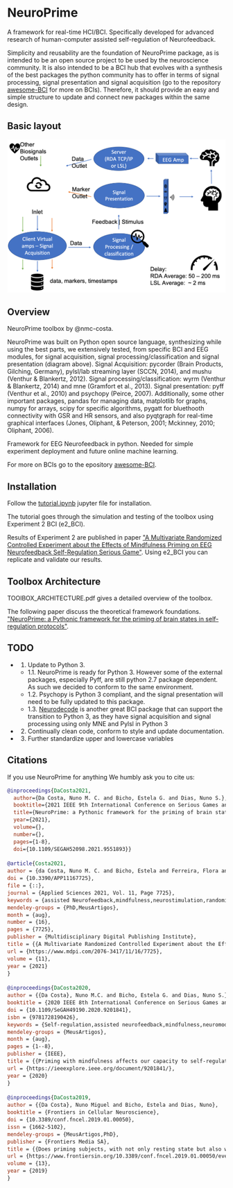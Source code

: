 # NeuroPrime
A framework for real-time HCI/BCI. Specifically developed for advanced research of human-computer assisted self-regulation of Neurofeedback.


Simplicity and reusability are the foundation of NeuroPrime package, as is intended to be an open source project to be used by the neuroscience community. It is also intended to be a BCI hub that evolves with a synthesis of the best packages the python community has to offer in terms of signal processing, signal presentation and signal acquisition (go to the repository [awesome-BCI](https://github.com/NeuroTechX/awesome-bci) for more on BCIs). Therefore, it should provide an easy and simple structure to update and connect new packages within the same design.

## Basic layout
![](neuroprime_diagram.png)

## Overview

NeuroPrime toolbox by @nmc-costa.

NeuroPrime was built on Python open source language, synthesizing while using the best parts, we extensively tested, from specific BCI and EEG modules, for signal acquisition, signal processing/classification and signal presentation (diagram above). Signal Acquisition: pycorder (Brain Products, Gilching, Germany), pylsl/lab streaming layer (SCCN, 2014), and mushu (Venthur & Blankertz, 2012). Signal processing/classification: wyrm (Venthur & Blankertz, 2014) and mne (Gramfort et al., 2013). Signal presentation: pyff (Venthur et al., 2010) and psychopy (Peirce, 2007). Additionally, some other important packages, pandas for managing data, matplotlib for graphs, numpy for arrays, scipy for specific algorithms, pygatt for bluethooth connectivity with GSR and HR sensors, and also pyqtgraph for real-time graphical interfaces (Jones, Oliphant, & Peterson, 2001; Mckinney, 2010; Oliphant, 2006). 

Framework for EEG Neurofeedback in python. Needed for simple experiment deployment and future online machine learning. 

For more on BCIs go to the epository [awesome-BCI](https://github.com/NeuroTechX/awesome-bci).

## Installation

Follow the [tutorial.ipynb](https://github.com/nmc-costa/neuroprime/blob/master/tutorial.ipynb) jupyter file for installation.

The tutorial goes through the simulation and testing of the toolbox using Experiment 2 BCI (e2_BCI). 

Results of Experiment 2 are published in paper ["A Multivariate Randomized Controlled Experiment about the Effects of Mindfulness Priming on EEG Neurofeedback Self-Regulation Serious Game"](https://www.mdpi.com/2076-3417/11/16/7725). Using e2_BCI you can replicate and validate our results.

## Toolbox Architecture

TOOlBOX_ARCHITECTURE.pdf gives a detailed overview of the toolbox.

The following paper discuss the theoretical framework foundations. ["NeuroPrime: a Pythonic framework for the priming of brain states in self-regulation protocols"](https://ieeexplore.ieee.org/document/9551893).

## TODO

- 1. Update to Python 3. 
    - 1.1. NeuroPrime is ready for Python 3. However some of the external packages, especially Pyff, are still python 2.7 package dependent. As such we decided to conform to the same environment.
    - 1.2. Psychopy is Python 3 compliant, and the signal presentation will need to be fully updated to this package.
    - 1.3. [Neurodecode](https://github.com/dbdq/neurodecode) is another great BCI package that can support the transition to Python 3, as they have signal acquisition and signal processing using only MNE and Pylsl in Python 3
- 2. Continually clean code, conform to style and update documentation.
- 3. Further standardize upper and lowercase variables
    
    
## Citations
If you use NeuroPrime for anything We humbly ask you to cite us:
```bibtex
@inproceedings{DaCosta2021,
  author={Da Costa, Nuno M. C. and Bicho, Estela G. and Dias, Nuno S.},
  booktitle={2021 IEEE 9th International Conference on Serious Games and Applications for Health(SeGAH)}, 
  title={NeuroPrime: a Pythonic framework for the priming of brain states in self-regulation protocols}, 
  year={2021},
  volume={},
  number={},
  pages={1-8},
  doi={10.1109/SEGAH52098.2021.9551893}}

@article{Costa2021,
author = {da Costa, Nuno M. C. and Bicho, Estela and Ferreira, Flora and Vilhena, Estela and Dias, Nuno S.},
doi = {10.3390/APP11167725},
file = {::},
journal = {Applied Sciences 2021, Vol. 11, Page 7725},
keywords = {assisted Neurofeedback,mindfulness,neurostimulation,randomized,regulation,self,serious games BCI},
mendeley-groups = {PhD,MeusArtigos},
month = {aug},
number = {16},
pages = {7725},
publisher = {Multidisciplinary Digital Publishing Institute},
title = {{A Multivariate Randomized Controlled Experiment about the Effects of Mindfulness Priming on EEG Neurofeedback Self-Regulation Serious Games}},
url = {https://www.mdpi.com/2076-3417/11/16/7725},
volume = {11},
year = {2021}
}

@inproceedings{DaCosta2020,
author = {{Da Costa}, Nuno M.C. and Bicho, Estela G. and Dias, Nuno S.},
booktitle = {2020 IEEE 8th International Conference on Serious Games and Applications for Health, SeGAH 2020},
doi = {10.1109/SeGAH49190.2020.9201841},
isbn = {9781728190426},
keywords = {Self-regulation,assisted neurofeedback,mindfulness,neuromodulation,neurostimulation},
mendeley-groups = {MeusArtigos},
month = {aug},
pages = {1--8},
publisher = {IEEE},
title = {{Priming with mindfulness affects our capacity to self-regulate brain activity?}},
url = {https://ieeexplore.ieee.org/document/9201841/},
year = {2020}
}

@inproceedings{DaCosta2019,
author = {{Da Costa}, Nuno Miguel and Bicho, Estela and Dias, Nuno},
booktitle = {Frontiers in Cellular Neuroscience},
doi = {10.3389/conf.fncel.2019.01.00050},
issn = {1662-5102},
mendeley-groups = {MeusArtigos,PhD},
publisher = {Frontiers Media SA},
title = {{Does priming subjects, with not only resting state but also with mindfulness or/and guided imagery, affect self-regulation of SMR neurofeedback? Framework to improve brain self-regulation and support the rehabilitation of disorders such as depression, anxiety, stress and attention control.}},
url = {https://www.frontiersin.org/10.3389/conf.fncel.2019.01.00050/event_abstract},
volume = {13},
year = {2019}
}



```
